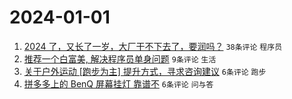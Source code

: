 # 2024-01-01

1. [2024 了，又长了一岁，大厂干不下去了，要润吗？](https://www.v2ex.com/t/1004896) `38条评论` `程序员`
1. [推荐一个白富美, 解决程序员单身问题](https://www.v2ex.com/t/1004892) `9条评论` `生活`
1. [关于户外运动 [跑步为主] 提升方式，寻求咨询建议](https://www.v2ex.com/t/1004898) `6条评论` `跑步`
1. [拼多多上的 BenQ 屏幕挂灯 靠谱不](https://www.v2ex.com/t/1004895) `6条评论` `问与答`
